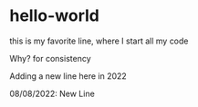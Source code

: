 # hello-world

this is my favorite line, where I start all my code
 
Why? for consistency

Adding a new line here in 2022 

08/08/2022: New Line 
